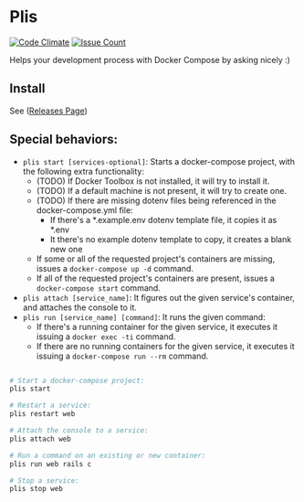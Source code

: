 # Plis
[![Code Climate](https://codeclimate.com/repos/5713cd028daddd007c000a55/badges/23a412d4ad98ff7d79c6/gpa.svg)](https://codeclimate.com/repos/5713cd028daddd007c000a55/feed)
[![Issue Count](https://codeclimate.com/repos/5713cd028daddd007c000a55/badges/23a412d4ad98ff7d79c6/issue_count.svg)](https://codeclimate.com/repos/5713cd028daddd007c000a55/feed)

Helps your development process with Docker Compose by asking nicely :)

## Install
See ([Releases Page](https://github.com/IcaliaLabs/plis/releases))

## Special behaviors:
* `plis start [services-optional]`: Starts a docker-compose project, with the following extra functionality:
  * (TODO) If Docker Toolbox is not installed, it will try to install it.
  * (TODO) If a default machine is not present, it will try to create one.
  * (TODO) If there are missing dotenv files being referenced in the docker-compose.yml file:
    * If there's a \*.example.env dotenv template file, it copies it as \*.env
    * It there's no example dotenv template to copy, it creates a blank new one
  * If some or all of the requested project's containers are missing, issues a `docker-compose up -d` command.
  * If all of the requested project's containers are present, issues a `docker-compose start` command.
* `plis attach [service_name]`: It figures out the given service's container, and attaches the console to it.
* `plis run [service_name] [command]`: It runs the given command:
  * If there's a running container for the given service, it executes it issuing a `docker exec -ti` command.
  * If there are no running containers for the given service, it executes it issuing a `docker-compose run --rm` command.

```bash

# Start a docker-compose project:
plis start

# Restart a service:
plis restart web

# Attach the console to a service:
plis attach web

# Run a command on an existing or new container:
plis run web rails c

# Stop a service:
plis stop web

```
